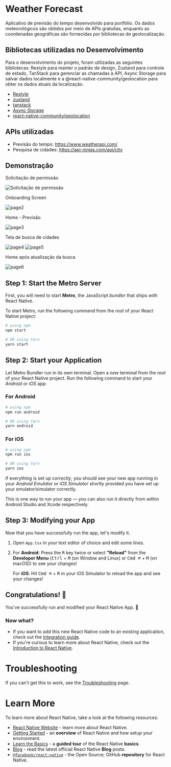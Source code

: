 # Weather Forecast

Aplicativo de previsão do tempo desenvolvido para portfólio. Os dados meteorológicos são obtidos por meio de APIs gratuitas, enquanto as coordenadas geográficas são fornecidas por bibliotecas de geolocalização.

## Bibliotecas utilizadas no Desenvolvimento

Para o desenvolvimento do projeto, foram utilizadas as seguintes bibliotecas: Restyle para manter o padrão de design, Zustand para controle de estado, TanStack para gerenciar as chamadas à API, Async Storage para salvar dados localmente e a @react-native-community/geolocation para obter os dados atuais da localização.

- [Restyle](https://shopify.github.io/restyle/)
- [zustand](https://zustand-demo.pmnd.rs/)
- [tanstack](https://tanstack.com/query/latest/docs/framework/react/overview)
- [Async Storage](https://react-native-async-storage.github.io/async-storage/)
- [react-native-community/geolocation](https://github.com/michalchudziak/react-native-geolocation)

## APIs utilizadas
- Previsão do tempo: https://www.weatherapi.com/
- Pesquisa de cidades: https://api-ninjas.com/api/city

## Demonstração

Solicitação de permissão

![Solicitação de permissão](https://github.com/NoelJFreitas/weather/assets/102390860/73f6b0ec-1c51-43da-9a32-92678e8901e9)

Onboarding Screen

![page2](https://github.com/NoelJFreitas/weather/assets/102390860/e5617d99-cdee-4bec-9a35-f440d24f4753)

Home - Previsão

![page3](https://github.com/NoelJFreitas/weather/assets/102390860/98d43b1d-647c-49fa-9ef4-1a26987904d1)

Tela de busca de cidades

![page4](https://github.com/NoelJFreitas/weather/assets/102390860/25976f06-ea46-43f7-a92d-62b9cb56c30c)
![page5](https://github.com/NoelJFreitas/weather/assets/102390860/60a92f46-7d9d-4bfc-8be9-2156c1016c79)

Home após atualização da busca 

![page6](https://github.com/NoelJFreitas/weather/assets/102390860/47293ec1-1358-49f3-a149-16eb7b1e3e9e)

## Step 1: Start the Metro Server

First, you will need to start **Metro**, the JavaScript _bundler_ that ships _with_ React Native.

To start Metro, run the following command from the _root_ of your React Native project:

```bash
# using npm
npm start

# OR using Yarn
yarn start
```

## Step 2: Start your Application

Let Metro Bundler run in its _own_ terminal. Open a _new_ terminal from the _root_ of your React Native project. Run the following command to start your _Android_ or _iOS_ app:

### For Android

```bash
# using npm
npm run android

# OR using Yarn
yarn android
```

### For iOS

```bash
# using npm
npm run ios

# OR using Yarn
yarn ios
```

If everything is set up _correctly_, you should see your new app running in your _Android Emulator_ or _iOS Simulator_ shortly provided you have set up your emulator/simulator correctly.

This is one way to run your app — you can also run it directly from within Android Studio and Xcode respectively.

## Step 3: Modifying your App

Now that you have successfully run the app, let's modify it.

1. Open `App.tsx` in your text editor of choice and edit some lines.
2. For **Android**: Press the <kbd>R</kbd> key twice or select **"Reload"** from the **Developer Menu** (<kbd>Ctrl</kbd> + <kbd>M</kbd> (on Window and Linux) or <kbd>Cmd ⌘</kbd> + <kbd>M</kbd> (on macOS)) to see your changes!

   For **iOS**: Hit <kbd>Cmd ⌘</kbd> + <kbd>R</kbd> in your iOS Simulator to reload the app and see your changes!

## Congratulations! :tada:

You've successfully run and modified your React Native App. :partying_face:

### Now what?

- If you want to add this new React Native code to an existing application, check out the [Integration guide](https://reactnative.dev/docs/integration-with-existing-apps).
- If you're curious to learn more about React Native, check out the [Introduction to React Native](https://reactnative.dev/docs/getting-started).

# Troubleshooting

If you can't get this to work, see the [Troubleshooting](https://reactnative.dev/docs/troubleshooting) page.

# Learn More

To learn more about React Native, take a look at the following resources:

- [React Native Website](https://reactnative.dev) - learn more about React Native.
- [Getting Started](https://reactnative.dev/docs/environment-setup) - an **overview** of React Native and how setup your environment.
- [Learn the Basics](https://reactnative.dev/docs/getting-started) - a **guided tour** of the React Native **basics**.
- [Blog](https://reactnative.dev/blog) - read the latest official React Native **Blog** posts.
- [`@facebook/react-native`](https://github.com/facebook/react-native) - the Open Source; GitHub **repository** for React Native.

